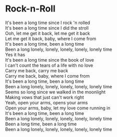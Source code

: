# Rock-n-Roll

It's been a long time since I rock 'n rolled  
It's been a long time since I did the stroll  
Ooh, let me get it back, let me get it back  
Let me get it back, baby, where I come from  
It's been a long time, been a long time  
Been a long lonely, lonely, lonely, lonely, lonely time  
Yes it has  
It's been a long time since the book of love  
I can't count the tears of a life with no love  
Carry me back, carry me back  
Carry me back, baby, where I come from  
It's been a long time, been a long time  
Been a long lonely, lonely, lonely, lonely, lonely time  
Seems so long since we walked in the moonlight  
Making vows that just can't work right  
Yeah, open your arms, opens your arms  
Open your arms, baby, let my love come running in  
It's been a long time, been a long time  
Been a long lonely, lonely, lonely, lonely, lonely time  
Been a long time, been a long time  
Been a long lonely, lonely, lonely, lonely, lonely time
